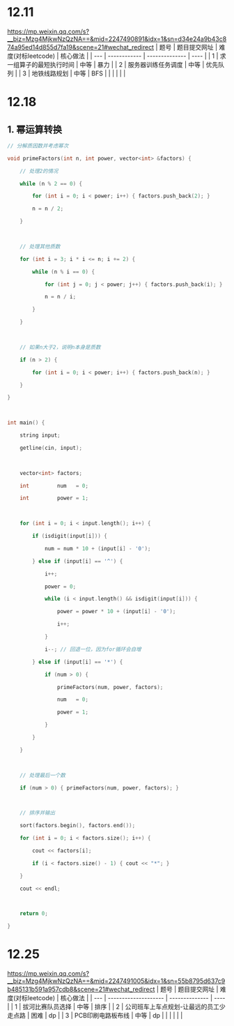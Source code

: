 
# 12.11
https://mp.weixin.qq.com/s?__biz=Mzg4MjkwNzQzNA==&mid=2247490891&idx=1&sn=d34e24a9b43c874a95ed14d855d7fa19&scene=21#wechat_redirect
| 题号  | 题目提交网址       | 难度(对标leetcode) | 核心做法 |
| --- | ------------ | -------------- | ---- |
| 1   | 求一组算子的最短执行时间 | 中等             | 暴力   |
| 2   | 服务器训练任务调度    | 中等             | 优先队列 |
| 3   | 地铁线路规划       | 中等             | BFS  |
|     |              |                |      |


# 12.18
## 1. 幂运算转换

```cpp
// 分解质因数并考虑幂次

void primeFactors(int n, int power, vector<int> &factors) {

    // 处理2的情况

    while (n % 2 == 0) {

        for (int i = 0; i < power; i++) { factors.push_back(2); }

        n = n / 2;

    }

  

    // 处理其他质数

    for (int i = 3; i * i <= n; i += 2) {

        while (n % i == 0) {

            for (int j = 0; j < power; j++) { factors.push_back(i); }

            n = n / i;

        }

    }

  

    // 如果n大于2，说明n本身是质数

    if (n > 2) {

        for (int i = 0; i < power; i++) { factors.push_back(n); }

    }

}

  

int main() {

    string input;

    getline(cin, input);

  

    vector<int> factors;

    int         num   = 0;

    int         power = 1;

  

    for (int i = 0; i < input.length(); i++) {

        if (isdigit(input[i])) {

            num = num * 10 + (input[i] - '0');

        } else if (input[i] == '^') {

            i++;

            power = 0;

            while (i < input.length() && isdigit(input[i])) {

                power = power * 10 + (input[i] - '0');

                i++;

            }

            i--; // 回退一位，因为for循环会自增

        } else if (input[i] == '*') {

            if (num > 0) {

                primeFactors(num, power, factors);

                num   = 0;

                power = 1;

            }

        }

    }

  

    // 处理最后一个数

    if (num > 0) { primeFactors(num, power, factors); }

  

    // 排序并输出

    sort(factors.begin(), factors.end());

    for (int i = 0; i < factors.size(); i++) {

        cout << factors[i];

        if (i < factors.size() - 1) { cout << "*"; }

    }

    cout << endl;

  

    return 0;

}
```


# 12.25

https://mp.weixin.qq.com/s?__biz=Mzg4MjkwNzQzNA==&mid=2247491005&idx=1&sn=55b8795d637c9b485131b591a957cdb8&scene=21#wechat_redirect
| 题号  | 题目提交网址               | 难度(对标leetcode) | 核心做法 |
| --- | -------------------- | -------------- | ---- |
| 1   | 拔河比赛队员选择             | 中等             | 排序   |
| 2   | 公司班车上车点规划-让最远的员工少走点路 | 困难             | dp   |
| 3   | PCB印刷电路板布线           | 中等             | dp   |
|     |                      |                |      |



